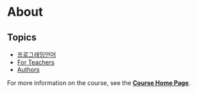 # About

## Topics

* [프로그래밍언어](/courses/csintro/about/script)
* [For Teachers](/courses/csintro/about/teachers)
* [Authors](/courses/csintro/about/authors)

For more information on the course, see the **[Course Home Page](/courses/csintro)**.